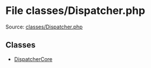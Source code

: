File classes/Dispatcher.php
=========

Source: [classes/Dispatcher.php](https://github.com/PrestaShop/PrestaShop/blob/1.5.3.0/classes/Dispatcher.php)


Classes
-------

* [DispatcherCore](class.DispatcherCore.md)

